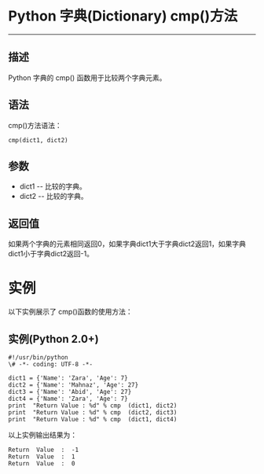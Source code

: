 # Python 字典(Dictionary) cmp()方法
***
描述
--

Python 字典的 cmp() 函数用于比较两个字典元素。

语法
--

cmp()方法语法：
```
cmp(dict1, dict2)
```
参数
--

*   dict1 -- 比较的字典。
*   dict2 -- 比较的字典。

返回值
---

如果两个字典的元素相同返回0，如果字典dict1大于字典dict2返回1，如果字典dict1小于字典dict2返回-1。

# 实例



以下实例展示了 cmp()函数的使用方法：

实例(Python 2.0+)
---------------
```
#!/usr/bin/python  
\# -*- coding: UTF-8 -*- 

dict1 = {'Name': 'Zara', 'Age': 7}  
dict2 = {'Name': 'Mahnaz', 'Age': 27}  
dict3 = {'Name': 'Abid', 'Age': 27}  
dict4 = {'Name': 'Zara', 'Age': 7}  
print  "Return Value : %d" % cmp  (dict1, dict2)  
print  "Return Value : %d" % cmp  (dict2, dict3)   
print  "Return Value : %d" % cmp  (dict1, dict4)    
```
以上实例输出结果为：
```
Return  Value  :  -1  
Return  Value  :  1  
Return  Value  :  0
```
